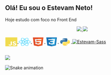 ## Olá! Eu sou o Estevam Neto!

Hoje estudo com foco no Front End

<div align="center">
  <a href="https://github.com/estevamnetof">
  <img width="48%" src="https://github-readme-stats.vercel.app/api?username=estevamnetof&show_icons=false&theme=dark&include_all_commits=true&count_private=true"/>
  <img width="48%" src="https://github-readme-stats.vercel.app/api/top-langs/?username=estevamnetof&layout=compact&langs_count=7&theme=dark"/>
</div>

<div style="display: inline_block"><br>
  <img align="center" alt="Estevam-Js" height="30" width="40" src="https://raw.githubusercontent.com/devicons/devicon/master/icons/javascript/javascript-plain.svg">
  <img align="center" alt="Estevam-React" height="30" width="40" src="https://raw.githubusercontent.com/devicons/devicon/master/icons/react/react-original.svg">
  <img align="center" alt="Estevam-HTML" height="30" width="40" src="https://raw.githubusercontent.com/devicons/devicon/master/icons/html5/html5-original.svg">
  <img align="center" alt="Estevam-CSS" height="30" width="40" src="https://raw.githubusercontent.com/devicons/devicon/master/icons/css3/css3-original.svg">
  <img align="center" alt="Estevam-Python" height="30" width="40" src="https://raw.githubusercontent.com/devicons/devicon/master/icons/python/python-original.svg">
  <img align="center" alt="Estevam-Sass" height="30" width="40" src="https://cdn.jsdelivr.net/gh/devicons/devicon/icons/sass/sass-original.svg" />
</div>
  
##

<div> 
  <a href="https://www.instagram.com/progtrevo/" target="_blank"><img src="https://img.shields.io/badge/-Instagram-%23E4405F?style=for-the-badge&logo=instagram&logoColor=white" target="_blank"></a>
 </div>
 
 
  ![Snake animation](https://github.com/estevamnetof/estevamnetof/blob/output/github-contribution-grid-snake.svg)
